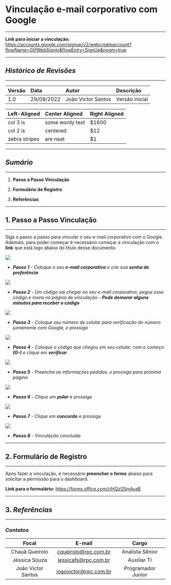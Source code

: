 # Vinculação e-mail corporativo com Google

---

**Link para iniciar a vinculação:** <https://accounts.google.com/signup/v2/webcreateaccount?flowName=GlifWebSignIn&flowEntry=SignUp&nogm=true>

---

## *Histórico de Revisões*
---

|Versão|Data|Autor|Descrição|
|:-----|:---|:----|:--------|
|1.0|29/09/2022|João Victor Santos|Versão inicial|

| Left-Aligned | Center Aligned | Right Aligned |
| :------------ |:----------------| :-----|
| col 3 is | some wordy text | $1600 |
| col 2 is | centered | $12 |
| zebra stripes | are neat | $1 |


---

## *Sumário*

---

1. **Passo a Passo Vinculação**

2. **Formulário de Registro**

3. **Referências**

---

## 1. Passo a Passo Vinculação

---

Siga o passo a passo para vincular o seu e-mail corporativo com o Google. Ademais, para poder começar é necessário começar a vinculação com o **link** que está logo abaixo do título desse documento.

![](https://rpctv.sharepoint.com/sites/tecnologia-rpc/documentos%20compartilhados/3.%20documenta%c3%a7%c3%a3o/1.%20geral/vincula%c3%a7%c3%a3o%20e-mail%20corporativo%20com%20google/img/screenshot_132.png?web=1)

- ***Passo 1** - Coloque o seu **e-mail corporativo** e crie sua **senha de preferência***

![](https://rpctv.sharepoint.com/sites/tecnologia-rpc/documentos%20compartilhados/3.%20documenta%c3%a7%c3%a3o/1.%20geral/vincula%c3%a7%c3%a3o%20e-mail%20corporativo%20com%20google/img/screenshot_133.png?web=1)

- ***Passo 2** - Um código vai chegar no seu e-mail corporativo, pegue esse código e insira na página de vinculação - **Pode demorar alguns minutos para receber o código***

![](https://rpctv.sharepoint.com/sites/tecnologia-rpc/documentos%20compartilhados/3.%20documenta%c3%a7%c3%a3o/1.%20geral/vincula%c3%a7%c3%a3o%20e-mail%20corporativo%20com%20google/img/screenshot_134.png?web=1)

- ***Passo 3** - Coloque seu número de celular para verificação do número juntamente com Google, e prossiga*

![](https://rpctv.sharepoint.com/sites/tecnologia-rpc/documentos%20compartilhados/3.%20documenta%c3%a7%c3%a3o/1.%20geral/vincula%c3%a7%c3%a3o%20e-mail%20corporativo%20com%20google/img/screenshot_135.png?web=1)

- ***Passo 4** - Coloque o código que chegou em seu celular, com o começo **(G-)** e clique em **verificar***

![](https://rpctv.sharepoint.com/sites/tecnologia-rpc/documentos%20compartilhados/3.%20documenta%c3%a7%c3%a3o/1.%20geral/vincula%c3%a7%c3%a3o%20e-mail%20corporativo%20com%20google/img/screenshot_136.png?web=1)

- ***Passo 5** - Preencha as informações pedidas, e prossiga para próxima página*

![](https://rpctv.sharepoint.com/sites/tecnologia-rpc/documentos%20compartilhados/3.%20documenta%c3%a7%c3%a3o/1.%20geral/vincula%c3%a7%c3%a3o%20e-mail%20corporativo%20com%20google/img/screenshot_137.png?web=1)

- ***Passo 6** - Clique em **pular*** e prossiga

![](https://rpctv.sharepoint.com/sites/tecnologia-rpc/documentos%20compartilhados/3.%20documenta%c3%a7%c3%a3o/1.%20geral/vincula%c3%a7%c3%a3o%20e-mail%20corporativo%20com%20google/img/screenshot_138.png?web=1)

- ***Passo 7** - Clique em **concordo*** e prossiga

![](https://rpctv.sharepoint.com/sites/tecnologia-rpc/documentos%20compartilhados/3.%20documenta%c3%a7%c3%a3o/1.%20geral/vincula%c3%a7%c3%a3o%20e-mail%20corporativo%20com%20google/img/screenshot_139.png?web=1)

- ***Passo 8** - Vinculação concluída*

---

## 2. Formulário de Registro

---

Após fazer a vinculação, é necessário **preencher o forms** abaixo para solicitar a permissão para o dashboard.

**Link para o formulário:** <https://forms.office.com/r/HQzSSmAyaB>

---

## 3. *Referências*

---

### *Contatos*

|       Focal        |        E-mail         |       Cargo        |
| :----------------: | :-------------------: | :----------------: |
|   Chauã Queirolo   | cqueirolo@rpc.com.br  |  Analista Sênior   |
|   Jéssica Souza    | jessicafs@rpc.com.br  |    Auxiliar TI     |
| João Victor Santos | joaovictor@rpc.com.br | Programador Junior |